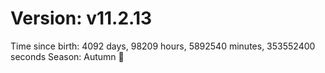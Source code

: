 # Version: v11.2.13
Time since birth: 4092 days, 98209 hours, 5892540 minutes, 353552400 seconds
Season: Autumn 🍁
